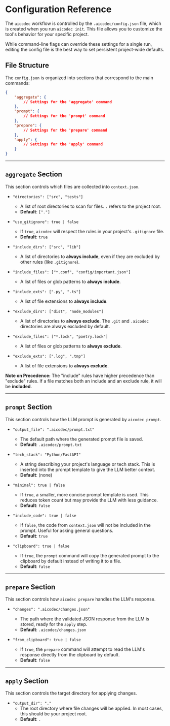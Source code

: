 # Configuration Reference

The `aicodec` workflow is controlled by the `.aicodec/config.json` file, which is created when you run `aicodec init`. This file allows you to customize the tool's behavior for your specific project.

While command-line flags can override these settings for a single run, editing the config file is the best way to set persistent project-wide defaults.

## File Structure

The `config.json` is organized into sections that correspond to the main commands:

```json
{
    "aggregate": {
        // Settings for the 'aggregate' command
    },
    "prompt": {
        // Settings for the 'prompt' command
    },
    "prepare": {
        // Settings for the 'prepare' command
    },
    "apply": {
        // Settings for the 'apply' command
    }
}
```

---

## `aggregate` Section

This section controls which files are collected into `context.json`.

-   `"directories": ["src", "tests"]`
    -   A list of root directories to scan for files. `.` refers to the project root.
    -   **Default**: `["."]`

-   `"use_gitignore": true | false`
    -   If `true`, `aicodec` will respect the rules in your project's `.gitignore` file.
    -   **Default**: `true`

-   `"include_dirs": ["src", "lib"]`
    -   A list of directories to **always include**, even if they are excluded by other rules (like `.gitignore`).

-   `"include_files": ["*.conf", "config/important.json"]`
    -   A list of files or glob patterns to **always include**.

-   `"include_exts": [".py", ".ts"]`
    -   A list of file extensions to **always include**.

-   `"exclude_dirs": ["dist", "node_modules"]`
    -   A list of directories to **always exclude**. The `.git` and `.aicodec` directories are always excluded by default.

-   `"exclude_files": ["*.lock", "poetry.lock"]`
    -   A list of files or glob patterns to **always exclude**.

-   `"exclude_exts": [".log", ".tmp"]`
    -   A list of file extensions to **always exclude**.

**Note on Precedence:** The "include" rules have higher precedence than "exclude" rules. If a file matches both an include and an exclude rule, it will be **included**.

---

## `prompt` Section

This section controls how the LLM prompt is generated by `aicodec prompt`.

-   `"output_file": ".aicodec/prompt.txt"`
    -   The default path where the generated prompt file is saved.
    -   **Default**: `.aicodec/prompt.txt`

-   `"tech_stack": "Python/FastAPI"`
    -   A string describing your project's language or tech stack. This is inserted into the prompt template to give the LLM better context.
    -   **Default**: (none)

-   `"minimal": true | false`
    -   If `true`, a smaller, more concise prompt template is used. This reduces token count but may provide the LLM with less guidance.
    -   **Default**: `false`

-   `"include_code": true | false`
    -   If `false`, the code from `context.json` will not be included in the prompt. Useful for asking general questions.
    -   **Default**: `true`

-   `"clipboard": true | false`
    -   If `true`, the `prompt` command will copy the generated prompt to the clipboard by default instead of writing it to a file.
    -   **Default**: `false`

---

## `prepare` Section

This section controls how `aicodec prepare` handles the LLM's response.

-   `"changes": ".aicodec/changes.json"`
    -   The path where the validated JSON response from the LLM is stored, ready for the `apply` step.
    -   **Default**: `.aicodec/changes.json`

-   `"from_clipboard": true | false`
    -   If `true`, the `prepare` command will attempt to read the LLM's response directly from the clipboard by default.
    -   **Default**: `false`

---

## `apply` Section

This section controls the target directory for applying changes.

-   `"output_dir": "."`
    -   The root directory where file changes will be applied. In most cases, this should be your project root.
    -   **Default**: `.`

